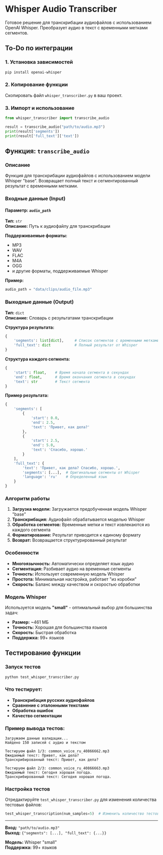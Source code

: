 # Whisper Audio Transcriber

Готовое решение для транскрибации аудиофайлов с использованием OpenAI Whisper. Преобразует аудио в текст с временными метками сегментов.

## To-Do по интеграции

### 1. Установка зависимостей

```bash
pip install openai-whisper
```

### 2. Копирование функции

Скопировать файл `whisper_transcriber.py` в ваш проект.

### 3. Импорт и использование

```python
from whisper_transcriber import transcribe_audio

result = transcribe_audio("path/to/audio.mp3")
print(result['segments'])
print(result['full_text']['text'])
```

## Функция: `transcribe_audio`

### Описание

Функция для транскрибации аудиофайлов с использованием модели Whisper "base". Возвращает полный текст и сегментированный результат с временными метками.

### Входные данные (Input)

#### Параметр: `audio_path`

**Тип:** `str`  
**Описание:** Путь к аудиофайлу для транскрибации

**Поддерживаемые форматы:**

- MP3
- WAV
- FLAC
- M4A
- OGG
- и другие форматы, поддерживаемые Whisper

**Пример:**

```python
audio_path = "data/clips/audio_file.mp3"
```

### Выходные данные (Output)

**Тип:** `dict`  
**Описание:** Словарь с результатами транскрибации

**Структура результата:**

```python
{
    'segments': list[dict],     # Список сегментов с временными метками
    'full_text': dict           # Полный результат от Whisper
}
```

**Структура каждого сегмента:**

```python
{
    'start': float,    # Время начала сегмента в секундах
    'end': float,      # Время окончания сегмента в секундах
    'text': str        # Текст сегмента
}
```

**Пример результата:**

```python
{
    'segments': [
        {
            'start': 0.0,
            'end': 2.5,
            'text': 'Привет, как дела?'
        },
        {
            'start': 2.5,
            'end': 5.0,
            'text': 'Спасибо, хорошо.'
        }
    ],
    'full_text': {
        'text': 'Привет, как дела? Спасибо, хорошо.',
        'segments': [...],  # Оригинальные сегменты от Whisper
        'language': 'ru'    # Определенный язык
    }
}
```

### Алгоритм работы

1. **Загрузка модели:** Загружается предобученная модель Whisper "base"
2. **Транскрибация:** Аудиофайл обрабатывается моделью Whisper
3. **Обработка сегментов:** Временные метки и текст извлекаются из каждого сегмента
4. **Форматирование:** Результат приводится к единому формату
5. **Возврат:** Возвращается структурированный результат

### Особенности

- **Многоязычность:** Автоматически определяет язык аудио
- **Сегментация:** Разбивает аудио на временные сегменты
- **Точность:** Использует современную модель Whisper
- **Простота:** Минимальная настройка, работает "из коробки"
- **Скорость:** Баланс между качеством и скоростью обработки

### Модель Whisper

Используется модель **"small"** - оптимальный выбор для большинства задач:

- **Размер:** ~461 МБ
- **Точность:** Хорошая для большинства языков
- **Скорость:** Быстрая обработка
- **Поддержка:** 99+ языков

## Тестирование функции

### Запуск тестов

```bash
python test_whisper_transcriber.py
```

### Что тестирует:

- **Транскрибация русских аудиофайлов**
- **Сравнение с эталонными текстами**
- **Обработка ошибок**
- **Качество сегментации**

### Пример вывода тестов:

```
Загружаем данные валидации...
Найдено 150 записей с аудио и текстом

Тестируем файл 1/3: common_voice_ru_40866662.mp3
Ожидаемый текст: Привет, как дела?
Транскрибированный текст: Привет, как дела?

Тестируем файл 2/3: common_voice_ru_40866663.mp3
Ожидаемый текст: Сегодня хорошая погода.
Транскрибированный текст: Сегодня хорошая погода.
```

### Настройка тестов

Отредактируйте `test_whisper_transcriber.py` для изменения количества тестовых файлов:

```python
test_whisper_transcription(num_samples=5)  # Изменить количество тестов
```

---

**Вход:** `"path/to/audio.mp3"`  
**Выход:** `{"segments": [...], "full_text": {...}}`

**Модель:** Whisper "small"  
**Поддержка:** 99+ языков
